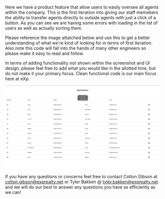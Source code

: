 Here we have a product feature that allow users to easily oversee all agents within the company. This is the first iteration into giving our staff memebers the ability to transfer agents directly to outside agents with just a click of a button. As you can see we are having some errors with loading in the list of users as well as actually sorting them. 

Please reference the image attatched below and use this to get a better understanding of what we're kind of looking for in terms of first iteration. Also note this code will fall into the hands of many other engineers so please make it easy to read and follow.

In terms of adding functionality not shown within the screenshot and UI design, please feel free to add what you would like in the allotted time, but do not make it your primary focus. Clean functional code is our main focus here at eXp.

![plot](./frontend/src/images/product_expectation.png)

If you have any questions or concerns feel free to contact Colton Gibson at colton.gibson@exprealty.net or Tyler Bakken @ tyler.bakken@exprealty.net and we will do our best to answer any questions you have as efficiently as we can!
